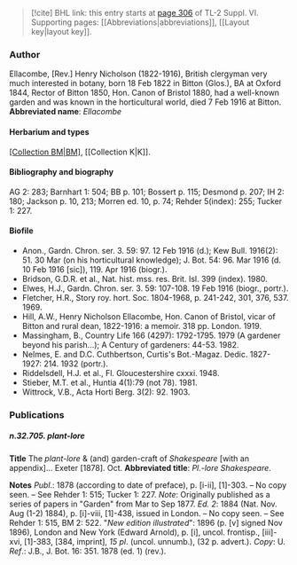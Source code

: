 > [!cite] BHL link: this entry starts at [page 306](https://www.biodiversitylibrary.org/page/33260294) of TL-2 Suppl. VI.
> Supporting pages: [[Abbreviations|abbreviations]], [[Layout key|layout key]].

### Author

Ellacombe, \[Rev.\] Henry Nicholson (1822-1916), British clergyman very much interested in botany, born 18 Feb 1822 in Bitton (Glos.), BA at Oxford 1844, Rector of Bitton 1850, Hon. Canon of Bristol 1880, had a well-known garden and was known in the horticultural world, died 7 Feb 1916 at Bitton. 
**Abbreviated name**: *Ellacombe*

#### Herbarium and types

[[Collection BM|BM]](NH), [[Collection K|K]].

#### Bibliography and biography

AG 2: 283; Barnhart 1: 504; BB p. 101; Bossert p. 115; Desmond p. 207; IH 2: 180; Jackson p. 10, 213; Morren ed. 10, p. 74; Rehder 5(index): 255; Tucker 1: 227.

#### Biofile

- Anon., Gardn. Chron. ser. 3. 59: 97. 12 Feb 1916 (d.); Kew Bull. 1916(2): 51. 30 Mar (on his horticultural knowledge); J. Bot. 54: 96. Mar 1916 (d. 10 Feb 1916 \[sic\]), 119. Apr 1916 (biogr.).
- Bridson, G.D.R. et al., Nat. hist. mss. res. Brit. Isl. 399 (index). 1980.
- Elwes, H.J., Gardn. Chron. ser. 3. 59: 107-108. 19 Feb 1916 (biogr., portr.).
- Fletcher, H.R., Story roy. hort. Soc. 1804-1968, p. 241-242, 301, 376, 537. 1969.
- Hill, A.W., Henry Nicholson Ellacombe, Hon. Canon of Bristol, vicar of Bitton and rural dean, 1822-1916: a memoir. 318 pp. London. 1919.
- Massingham, B., Country Life 166 (4297): 1792-1795. 1979 (A gardener beyond his parish...); A Century of gardeners: 44-53. 1982.
- Nelmes, E. and D.C. Cuthbertson, Curtis's Bot.-Magaz. Dedic. 1827-1927: 214. 1932 (portr.).
- Riddelsdell, H.J. et al., Fl. Gloucestershire cxxxi. 1948.
- Stieber, M.T. et al., Huntia 4(1):79 (not 78). 1981.
- Wittrock, V.B., Acta Horti Berg. 3(2): 92. 1903.

### Publications

##### n.32.705. plant-lore

**Title**
The *plant-lore* & (and) garden-craft of *Shakespeare* \[with an appendix\]... Exeter \[1878\]. Oct.
**Abbreviated title**: *Pl.-lore Shakespeare*.

**Notes**
*Publ*.: 1878 (according to date of preface), p. \[i-ii\], \[1\]-303. – No copy seen. – See Rehder 1: 515; Tucker 1: 227.
*Note*: Originally published as a series of papers in "Garden" from Mar to Sep 1877.
*Ed. 2*: 1884 (Nat. Nov. Aug (1-2) 1884), p. \[i\]-viii, \[1\]-438, issued in London. – No copy seen. – See Rehder 1: 515, BM 2: 522.
"*New edition illustrated*": 1896 (p. \[v\] signed Nov 1896), London and New York (Edward Arnold), p. \[i\], uncol. frontisp., \[iii\]-xvi, \[1\]-383, \[384, imprint\], *15 pl*. (uncol. unnumb.), (32 p. advert.). *Copy*: U.
*Ref*.: J.B., J. Bot. 16: 351. 1878 (ed. 1) (rev.).

